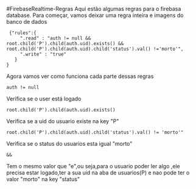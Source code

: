 #FirebaseRealtime-Regras 
Aqui estão algumas regras para o firebasa database. Para começar, vamos deixar uma regra inteira e imagens do banco de dados

```
 {"rules":{
     ".read" : "auth != null && root.child('P').child(auth.uid).exists() && root.child('P').child(auth.uid).child('status').val() !='morto'",
     ".write" : "true"
   }
}
```

Agora vamos ver como funciona cada parte dessas regras

```
auth != null
```

Verifica se o user está logado

```
root.child('P').child(auth.uid).exists()
```

Verifica se  a uid do usuario existe na key "P"

```
root.child('P').child(auth.uid).child('status').val() != 'morto'"
```

Verifica se o status do usuarios esta igual "morto"

```
&&
```

Tem o mesmo valor que "e",ou seja,para o usuario poder ler algo ,ele precisa estar logado,ter a sua uid na aba de usuarios(P) e nao pode ter o valor "morto" na key "status"

